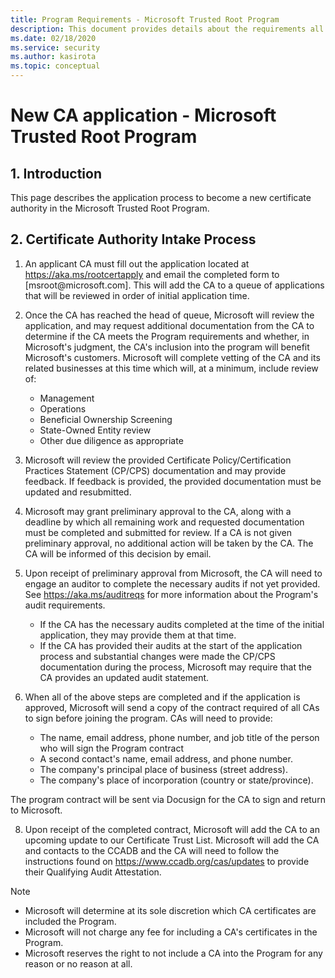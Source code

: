 ```yaml
---
title: Program Requirements - Microsoft Trusted Root Program 
description: This document provides details about the requirements all Certificate Authorities are required to adhere to in order to be compliant with our program. 
ms.date: 02/18/2020
ms.service: security
ms.author: kasirota
ms.topic: conceptual
---
```

# New CA application - Microsoft Trusted Root Program
## 1. Introduction

This page describes the application process to become a new certificate authority in the Microsoft Trusted Root Program. 

## 2. Certificate Authority Intake Process

1.   An applicant CA must fill out the application located at <https://aka.ms/rootcertapply> and email the completed form to [msroot\@microsoft.com]. This will add the CA to a queue of applications that will be reviewed in order of initial application time. 

2.  Once the CA has reached the head of queue, Microsoft will review the application, and may request additional documentation from the CA to determine if the CA meets the Program requirements and whether, in Microsoft's judgment, the CA's inclusion into the program will benefit Microsoft's customers. Microsoft will complete vetting of the CA and its related businesses at this time which will, at a minimum, include review of:     

    -   Management
    -   Operations
    -   Beneficial Ownership Screening
    -   State-Owned Entity review
    -   Other due diligence as appropriate
 
3. Microsoft will review the provided Certificate Policy/Certification Practices Statement (CP/CPS) documentation and may provide feedback. If feedback is provided, the provided documentation must be updated and resubmitted.

4.  Microsoft may grant preliminary approval to the CA, along with a deadline by which all remaining work and requested documentation must be completed and submitted for review. If a CA is not given preliminary approval, no additional action will be taken by the CA. The CA will be informed of this decision by email. 

5.  Upon receipt of preliminary approval from Microsoft, the CA will need to engage an auditor to complete the necessary audits if not yet provided. See https://aka.ms/auditreqs for more information about the Program's audit requirements.

    -   If the CA has the necessary audits completed at the time of the initial application, they may provide them at that time. 
    -   If the CA has provided their audits at the start of the application process and substantial changes were made the CP/CPS documentation during the process, Microsoft may require that the CA provides an updated audit statement. 

6.  When all of the above steps are completed and if the application is approved, Microsoft will send a copy of the contract required of all CAs to sign before joining the program. 
CAs will need to provide:
    -   The name, email address, phone number, and job title of the
        person who will sign the Program contract
    -   A second contact's name, email address, and phone number.
    -   The company's principal place of business (street address).
    -   The company's place of incorporation (country or
        state/province).    
        
 The program contract will be sent via Docusign for the CA to sign and return to Microsoft. 

8.  Upon receipt of the completed contract, Microsoft will add the CA to
    an upcoming update to our Certificate Trust List. Microsoft will add the CA and contacts to the CCADB and the CA will need to follow the instructions found on https://www.ccadb.org/cas/updates to provide their Qualifying Audit Attestation. 



> [!NOTE]
> * Microsoft will determine at its sole discretion which CA certificates are included the Program.
> * Microsoft will not charge any fee for including a CA's certificates in the Program.
> * Microsoft reserves the right to not include a CA into the Program for any reason or no reason at all. 



 



